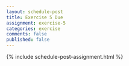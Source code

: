 ```yaml
---
layout: schedule-post
title: Exercise 5 Due
assignment: exercise-5
categories: exercise
comments: false
published: false
---
```

{% include schedule-post-assignment.html %}